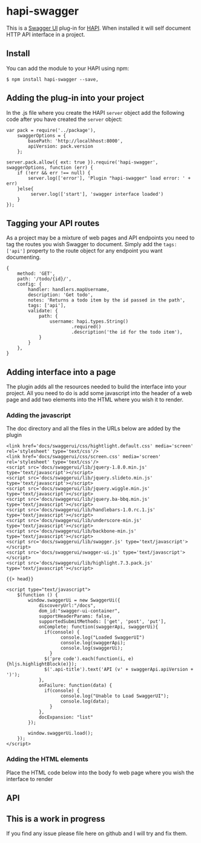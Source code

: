 # hapi-swagger


This is a [Swagger UI](https://github.com/wordnik/swagger-ui) plug-in for [HAPI](http://spumko.github.io/). When installed it will self document HTTP API interface in a project.


## Install

You can add the module to your HAPI using npm:

    $ npm install hapi-swagger --save,

    
## Adding the plug-in into your project

In the .js file where you create the HAPI `server` object add the following code after you have created the `server` object:

    var pack = require('../package'),
        swaggerOptions = {
            basePath: 'http://localhhost:8000',
            apiVersion: pack.version
        };

    server.pack.allow({ ext: true }).require('hapi-swagger', swaggerOptions, function (err) {
        if (!err && err !== null) {
            server.log(['error'], 'Plugin "hapi-swagger" load error: ' + err) 
        }else{
             server.log(['start'], 'swagger interface loaded')
        }
    });


## Tagging your API routes
As a project may be a mixture of web pages and API endpoints you need to tag the routes you wish Swagger to document. Simply add the `tags: ['api']` property to the route object for any endpoint you want documenting.


    {
        method: 'GET',
        path: '/todo/{id}/',
        config: {
            handler: handlers.mapUsername,
            description: 'Get todo',
            notes: 'Returns a todo item by the id passed in the path',
            tags: ['api'],        
            validate: { 
                path: {
                    username: hapi.types.String()
                            .required()
                            .description('the id for the todo item'),
                }
            }
        },
    }
    
## Adding interface into a page
The plugin adds all the resources needed to build the interface into your project. All you need to do is add some javascript into the header of a web page and add two elements into the HTML where you wish it to render.


### Adding the javascript

The doc directory and all the files in the URLs below are added by the plugin

    <link href='docs/swaggerui/css/hightlight.default.css' media='screen' rel='stylesheet' type='text/css'/>
    <link href='docs/swaggerui/css/screen.css' media='screen' rel='stylesheet' type='text/css'/>
    <script src='docs/swaggerui/lib/jquery-1.8.0.min.js' type='text/javascript'></script>
    <script src='docs/swaggerui/lib/jquery.slideto.min.js' type='text/javascript'></script>
    <script src='docs/swaggerui/lib/jquery.wiggle.min.js' type='text/javascript'></script>
    <script src='docs/swaggerui/lib/jquery.ba-bbq.min.js' type='text/javascript'></script>
    <script src='docs/swaggerui/lib/handlebars-1.0.rc.1.js' type='text/javascript'></script>
    <script src='docs/swaggerui/lib/underscore-min.js' type='text/javascript'></script>
    <script src='docs/swaggerui/lib/backbone-min.js' type='text/javascript'></script>
    <script src='docs/swaggerui/lib/swagger.js' type='text/javascript'></script>
    <script src='docs/swaggerui/swagger-ui.js' type='text/javascript'></script>
    <script src='docs/swaggerui/lib/highlight.7.3.pack.js' type='text/javascript'></script>

    {{> head}}

    <script type="text/javascript">
        $(function () {
            window.swaggerUi = new SwaggerUi({
                discoveryUrl:"/docs",
                dom_id:"swagger-ui-container",
                supportHeaderParams: false,
                supportedSubmitMethods: ['get', 'post', 'put'],
                onComplete: function(swaggerApi, swaggerUi){
                  if(console) {
                        console.log("Loaded SwaggerUI")
                        console.log(swaggerApi);
                        console.log(swaggerUi);
                    }
                  $('pre code').each(function(i, e) {hljs.highlightBlock(e)});
                  $('.api-title').text('API (v' + swaggerApi.apiVersion + ')');
                },
                onFailure: function(data) {
                  if(console) {
                        console.log("Unable to Load SwaggerUI");
                        console.log(data);
                    }
                },
                docExpansion: "list"
            });

            window.swaggerUi.load();
        });
    </script>

### Adding the HTML elements

Place the HTML code below into the body fo web page where you wish the interface to render


   <section id="swagger">
        <h1 class="entry-title api-title">API</h1>
        <div id="message-bar" class="swagger-ui-wrap"></div>
        <div id="swagger-ui-container" class="swagger-ui-wrap"></div>
    </section>


## This is a work in progress
If you find any issue please file here on github and I will try and fix them.